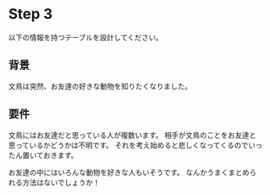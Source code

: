 
# Step 3
以下の情報を持つテーブルを設計してください。

## 背景

文鳥は突然、お友達の好きな動物を知りたくなりました。

## 要件

文鳥にはお友達だと思っている人が複数います。
相手が文鳥のことをお友達と思っているかどうかは不明です。
それを考え始めると悲しくなってくるのでいったん置いておきます。

お友達の中にはいろんな動物を好きな人もいそうです。
なんかうまくまとめられる方法はないでしょうか！
